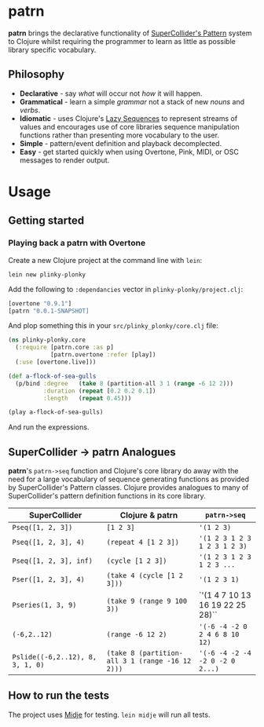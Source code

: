 # patrn 
**patrn** brings the declarative functionality of [SuperCollider's
Pattern][sc-pattern] system to Clojure whilst requiring the programmer to
learn as little as possible library specific vocabulary. 

## Philosophy

* **Declarative** - say *what* will occur not *how* it will happen.
* **Grammatical** - learn a simple *grammar* not a stack of new *nouns* and
*verbs*.
* **Idiomatic** - uses Clojure's [Lazy Sequences][laziness] to represent streams
of values and encourages use of core libraries sequence manipulation functions
rather than presenting more vocabulary to the user.  
* **Simple** - pattern/event definition and playback decomplected.
* **Easy** - get started quickly when using Overtone, Pink, MIDI, or OSC messages
to render output.

# Usage

## Getting started 

### Playing back a patrn with Overtone
Create a new Clojure project at the command line with `lein`:
```
lein new plinky-plonky
```
Add the following to `:dependancies` vector in `plinky-plonky/project.clj`:
```clojure
[overtone "0.9.1"]
[patrn "0.0.1-SNAPSHOT]
```
And plop something this in your `src/plinky_plonky/core.clj` file:
```clojure
(ns plinky-plonky.core
  (:require [patrn.core :as p]
            [patrn.overtone :refer [play])
  (:use [overtone.live]))

(def a-flock-of-sea-gulls 
  (p/bind :degree   (take 8 (partition-all 3 1 (range -6 12 2)))
          :duration (repeat [0.2 0.2 0.1])
          :length   (repeat 0.45)))

(play a-flock-of-sea-gulls)
```
And run the expressions.

## SuperCollider -> patrn Analogues

**patrn**'s `patrn->seq` function and Clojure's core library do away with the need
for a large vocabulary of sequence generating functions as provided by
SuperCollider's Pattern classes.
Clojure provides analogues to many of SuperCollider's pattern definition
functions in its core library.

SuperCollider                    | Clojure & patrn                                 | `patrn->seq`
------------------               | -----------------------                         | --------------------------
`Pseq([1, 2, 3])`                | `[1 2 3]`                                       | `'(1 2 3)`  
`Pseq([1, 2, 3], 4)`             | `(repeat 4 [1 2 3])`                            | `'(1 2 3 1 2 3 1 2 3 1 2 3)`
`Pseq([1, 2, 3], inf)`           | `(cycle [1 2 3])`                               | `'(1 2 3 1 2 3 1 2 3 ...`
`Pser([1, 2, 3], 4)`             | `(take 4 (cycle [1 2 3]))`                      | `'(1 2 3 1)`
`Pseries(1, 3, 9)`               | `(take 9 (range 9 100 3))`                      | `'(1 4 7 10 13 16 19 22 25 28)``
`(-6,2..12)` 			 | `(range -6 12 2)`			 	   | `'(-6 -4 -2 0 2 4 6 8 10 12)`
`Pslide((-6,2..12), 8, 3, 1, 0)` | `(take 8 (partition-all 3 1 (range -16 12 2)))` | `'(-6 -4 -2 -4 -2 0 -2 0 2...)`


## How to run the tests

The project uses [Midje][midje] for testing. `lein midje` will run all tests.

[sc-pattern]: http://doc.sccode.org/Tutorials/A-Practical-Guide/PG_01_Introduction.html 
[midje]: https://github.com/marick/Midje/
[flatten]: https://mwfogleman.github.io/posts/20-12-2014-flatcat.html "A few implementations of flatten"
[laziness]: http://clojure-doc.org/articles/language/laziness.html "Laziness in Clojure"

